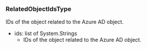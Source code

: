 ### RelatedObjectIdsType
IDs of the object related to the Azure AD object.

- ids: list of System.Strings
  - IDs of the object related to the Azure AD object.
